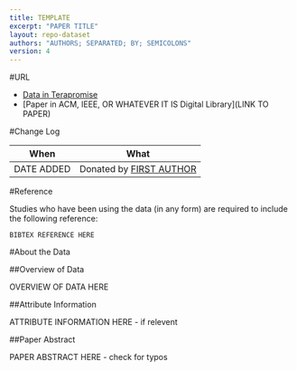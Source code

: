 ```yaml
---
title: TEMPLATE
excerpt: "PAPER TITLE"
layout: repo-dataset
authors: "AUTHORS; SEPARATED; BY; SEMICOLONS"
version: 4
---
```


#URL

* [Data in Terapromise](https://terapromise.csc.ncsu.edu:8443/!/#repo/view/head/CATEGORY/TITLE)
* [Paper in ACM, IEEE, OR WHATEVER IT IS Digital Library](LINK TO PAPER)

#Change Log

When | What
---- | ----
DATE ADDED | Donated by [FIRST AUTHOR](/repo/people/data-donors/promise4.html)

#Reference

Studies who have been using the data (in any form) are required to include the following reference:

```
BIBTEX REFERENCE HERE
```

#About the Data

##Overview of Data

OVERVIEW OF DATA HERE

##Attribute Information

ATTRIBUTE INFORMATION HERE - if relevent

##Paper Abstract

PAPER ABSTRACT HERE - check for typos
